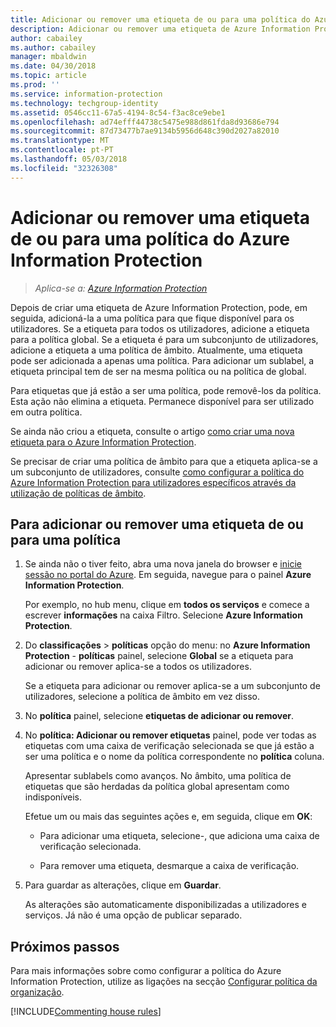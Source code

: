```yaml
---
title: Adicionar ou remover uma etiqueta de ou para uma política do Azure Information Protection
description: Adicionar ou remover uma etiqueta de Azure Information Protection para ou da política global para todos os utilizadores, ou para ou a partir de uma política de âmbito para um subconjunto de utilizadores.
author: cabailey
ms.author: cabailey
manager: mbaldwin
ms.date: 04/30/2018
ms.topic: article
ms.prod: ''
ms.service: information-protection
ms.technology: techgroup-identity
ms.assetid: 0546cc11-67a5-4194-8c54-f3ac8ce9ebe1
ms.openlocfilehash: ad74efff44738c5475e988d861fda8d93686e794
ms.sourcegitcommit: 87d73477b7ae9134b5956d648c390d2027a82010
ms.translationtype: MT
ms.contentlocale: pt-PT
ms.lasthandoff: 05/03/2018
ms.locfileid: "32326308"
---
```

# <a name="add-or-remove-a-label-to-or-from-an-azure-information-protection-policy"></a>Adicionar ou remover uma etiqueta de ou para uma política do Azure Information Protection

>*Aplica-se a: [Azure Information Protection](https://azure.microsoft.com/pricing/details/information-protection)*

Depois de criar uma etiqueta de Azure Information Protection, pode, em seguida, adicioná-la a uma política para que fique disponível para os utilizadores. Se a etiqueta para todos os utilizadores, adicione a etiqueta para a política global. Se a etiqueta é para um subconjunto de utilizadores, adicione a etiqueta a uma política de âmbito. Atualmente, uma etiqueta pode ser adicionada a apenas uma política. Para adicionar um sublabel, a etiqueta principal tem de ser na mesma política ou na política de global.

Para etiquetas que já estão a ser uma política, pode removê-los da política. Esta ação não elimina a etiqueta. Permanece disponível para ser utilizado em outra política.

Se ainda não criou a etiqueta, consulte o artigo [como criar uma nova etiqueta para o Azure Information Protection](configure-policy-new-label.md).

Se precisar de criar uma política de âmbito para que a etiqueta aplica-se a um subconjunto de utilizadores, consulte [como configurar a política do Azure Information Protection para utilizadores específicos através da utilização de políticas de âmbito](configure-policy-scope.md).

## <a name="to-add-or-remove-a-label-to-or-from-a-policy"></a>Para adicionar ou remover uma etiqueta de ou para uma política

1. Se ainda não o tiver feito, abra uma nova janela do browser e [inicie sessão no portal do Azure](configure-policy.md#signing-in-to-the-azure-portal). Em seguida, navegue para o painel **Azure Information Protection**.
    
    Por exemplo, no hub menu, clique em **todos os serviços** e comece a escrever **informações** na caixa Filtro. Selecione **Azure Information Protection**.

2. Do **classificações** > **políticas** opção do menu: no **Azure Information Protection** - **políticas** painel, selecione **Global** se a etiqueta para adicionar ou remover aplica-se a todos os utilizadores.

    Se a etiqueta para adicionar ou remover aplica-se a um subconjunto de utilizadores, selecione a política de âmbito em vez disso.

3. No **política** painel, selecione **etiquetas de adicionar ou remover**.

4. No **política: Adicionar ou remover etiquetas** painel, pode ver todas as etiquetas com uma caixa de verificação selecionada se que já estão a ser uma política e o nome da política correspondente no **política** coluna.
     
    Apresentar sublabels como avanços. No âmbito, uma política de etiquetas que são herdadas da política global apresentam como indisponíveis.
    
    Efetue um ou mais das seguintes ações e, em seguida, clique em **OK**:
    
    - Para adicionar uma etiqueta, selecione-, que adiciona uma caixa de verificação selecionada.
    
    - Para remover uma etiqueta, desmarque a caixa de verificação.
  
5. Para guardar as alterações, clique em **Guardar**.
   
    As alterações são automaticamente disponibilizadas a utilizadores e serviços. Já não é uma opção de publicar separado.


## <a name="next-steps"></a>Próximos passos

Para mais informações sobre como configurar a política do Azure Information Protection, utilize as ligações na secção [Configurar política da organização](configure-policy.md#configuring-your-organizations-policy).  

[!INCLUDE[Commenting house rules](../includes/houserules.md)]
